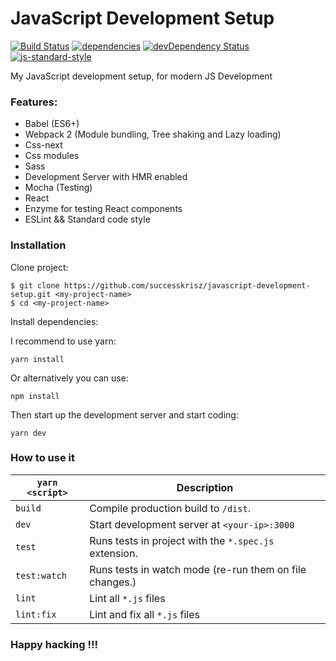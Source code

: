 # JavaScript Development Setup

[![Build Status](https://travis-ci.org/successkrisz/javascript-development-setup.svg?branch=master)](https://travis-ci.org/successkrisz/javascript-development-setup)
[![dependencies](https://david-dm.org/successkrisz/javascript-development-setup.svg)](https://david-dm.org/successkrisz/javascript-development-setup)
[![devDependency Status](https://david-dm.org/successkrisz/javascript-development-setup/dev-status.svg)](https://david-dm.org/successkrisz/javascript-development-setup#info=devDependencies)
[![js-standard-style](https://img.shields.io/badge/code%20style-standard-brightgreen.svg)](http://standardjs.com/)

My JavaScript development setup, for modern JS Development

### Features:

 * Babel (ES6+)
 * Webpack 2 (Module bundling, Tree shaking and Lazy loading)
 * Css-next
 * Css modules
 * Sass
 * Development Server with HMR enabled
 * Mocha (Testing)
 * React
 * Enzyme for testing React components
 * ESLint && Standard code style

### Installation

Clone project:

```
$ git clone https://github.com/successkrisz/javascript-development-setup.git <my-project-name>
$ cd <my-project-name>
```

Install dependencies:

I recommend to use yarn:

```
yarn install
```

Or alternatively you can use:

```
npm install
```

Then start up the development server and start coding:

```
yarn dev
```

### How to use it

| `yarn <script>`|Description|
|-|-|
|`build`|Compile production build to `/dist`.|
|`dev`|Start development server at `<your-ip>:3000`|
|`test`|Runs tests in project with the `*.spec.js` extension.|
|`test:watch`|Runs tests in watch mode (re-run them on file changes.)|
|`lint`|Lint all `*.js` files|
|`lint:fix`|Lint and fix all `*.js` files|

### Happy hacking !!!
